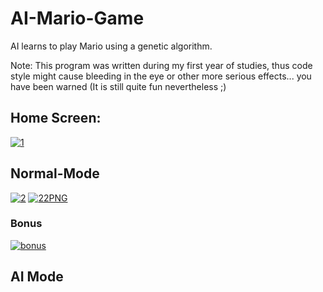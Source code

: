 # AI-Mario-Game
AI learns to play Mario using a genetic algorithm.

Note: This program was written during my first year of studies, thus code style might cause bleeding in the eye or other more serious effects... you have been warned (It is still quite fun nevertheless ;)

## Home Screen:
<a href="https://ibb.co/7yLDKd7"><img src="https://i.ibb.co/ThdGtxz/1.png" alt="1" border="0" /></a>


## Normal-Mode
<a href="https://ibb.co/Tr5qdWH"><img src="https://i.ibb.co/jHFZsJL/2.png" alt="2" border="0" /></a>
<a href="https://ibb.co/vhQKj4R"><img src="https://i.ibb.co/m0XMc5g/22PNG.png" alt="22PNG" border="0" /></a>
  ### Bonus
  <a href="https://ibb.co/ZfCZj7y"><img src="https://i.ibb.co/grCn2hs/bonus.png" alt="bonus" border="0" /></a>

## AI Mode


